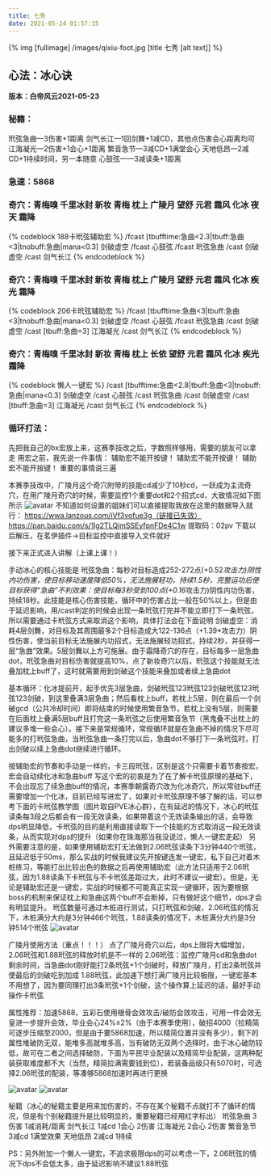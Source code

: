 ```yaml
---
title: 七秀
date: 2021-05-24 01:57:15
---
```

{% img [fullimage] /images/qixiu-foot.jpg [title 七秀 [alt text]] %}
## 心法：冰心诀

**版本：白帝风云2021-05-23**

### 秘籍：
玳弦急曲—3伤害+1距离
剑气长江—1回剑舞+1减CD，其他点伤害会心距离均可
江海凝光—2伤害+1会心+1距离
繁音急节—3减CD+1满堂会心
天地低昂—2减CD+1持续时间，另一本随意
心鼓弦——3减读条+1距离

### 急速：5868

### 奇穴：青梅嗅 千里冰封 新妆 青梅 枕上 广陵月 望舒 元君 霜风 化冰 夜天 霜降 
{% codeblock 188卡玳弦辅助宏 %}
/fcast [tbufftime:急曲<2.3|tbuff:急曲<3|tnobuff:急曲|mana<0.3] 剑破虚空
/fcast 心鼓弦
/fcast 玳弦急曲
/cast 剑破虚空
/cast 剑气长江
{% endcodeblock %}
### 奇穴：青梅嗅 千里冰封 新妆 青梅 枕上 广陵月 望舒 元君 霜风 化冰 疾光 霜降 
{% codeblock 206卡玳弦辅助宏 %}
/fcast [tbufftime:急曲<3|tbuff:急曲<3|tnobuff:急曲|mana<0.3] 剑破虚空
/fcast 心鼓弦
/fcast 玳弦急曲
/cast 剑破虚空
/cast [tbuff:急曲=3] 江海凝光
/cast 剑气长江
{% endcodeblock %}
### 奇穴：青梅嗅 千里冰封 新妆 青梅 枕上 长依 望舒 元君 霜风 化冰 疾光 霜降 
{% codeblock 懒人一键宏 %}
/cast [tbufftime:急曲<2.8|tbuff:急曲<3|tnobuff:急曲|mana<0.3] 剑破虚空
/cast 心鼓弦
/cast 玳弦急曲
/cast 剑破虚空
/cast [tbuff:急曲=3] 江海凝光
/cast 剑气长江
{% endcodeblock %}

### 循环打法：
先把我自己的bx宏放上来，这赛季技改之后，字数照样够用，需要的朋友可以拿走
用宏之前，我先说一件事情：
辅助宏不能开按键！
辅助宏不能开按键！
辅助宏不能开按键！
重要的事情说三遍
 
本赛季技改中，广陵月这个奇穴附带的技能cd减少了10秒cd，一跃成为主流奇穴，在用广陵月奇穴的时候，需要监控1个重要dot和2个招式cd，大致情况如下图所示
![avatar](https://console.cnyixun.com/upload/post/2021/4/24/4970169.png)
不知道如何设置的姐妹们可以直接提取我放在这里的数据导入就行：
https://wwa.lanzous.com/iVf3vofue3g（链接已失效）
https://pan.baidu.com/s/1lg2TLQjmSSEyfpnFDe4C1w  提取码：02pv
下载以后解压，在茗伊插件→目标监控中直接导入文件就好
 
接下来正式进入讲解（上课上课！）
 
手动冰心的核心技能是
玳弦急曲：每秒对目标造成252-272点(+0.52*攻击力)阴性内功伤害，使目标移动速度降低50%，无法施展轻功，持续1.5秒，完整运功后使目标获得“急曲”不利效果：使目标每3秒受到100点(+0.16*攻击力)阴性内功伤害，持续18秒。此技能是核心伤害技能，循环中的伤害占比一般在50%以上，但是由于延迟影响，用/cast判定的时候会出现一条玳弦打完并不能立即打下一条玳弦，所以需要通过卡玳弦方式来取消这个影响，具体打法会在下面说明
剑破虚空：消耗4层剑舞，对目标及其周围最多2个目标造成大122-136点（+1.39*攻击力）阴性伤害，使当前目标无法施展内功招式，无法施展轻功招式，持续2秒，并获得一层“急曲”效果。5层剑舞以上方可施展。由于霜降奇穴的存在，目标每多一层急曲dot，玳弦急曲对目标伤害就提高10%，点了新妆奇穴以后，玳弦这个技能就无法叠加枕上buff了，这时就需要用到剑破这个技能来叠加或者续上急曲dot
 
基本循环：化冰提前开，起手优先3层急曲，剑破玳弦123玳弦123剑破玳弦123玳弦123剑破，到这里叠满3层急曲；然后看枕上buff，若枕上5层，则在最后一个剑破gcd（公共冷却时间）即将结束的时候使用繁音急节，若枕上没有5层，则需要在后面枕上叠满5层buff且打完这一条玳弦之后使用繁音急节（黑鬼叠不出枕上的建议多堆一些会心）。接下来是常规循环，常规循环就是在急曲不掉的情况下尽可能多的打玳弦急曲，当玳弦急曲一条打完以后，急曲dot不够打下一条玳弦时，打出剑破以续上急曲dot继续进行循环。
 
按辅助宏的节奏和手动是一样的，卡三段玳弦，区别是这个只需要卡着节奏按宏，宏会自动续化冰和急曲buff
写这个宏的初衷是为了在了解卡玳弦原理的基础下，不会出现忘了续急曲buff的情况，本赛季朝露奇穴改为化冰奇穴，所以常驻buff还需要增加一个化冰，目前已经写进宏了，如果对卡玳弦原理不够了解的话，可以参考下面的卡玳弦教学图（图片取自PVE冰心群），在有延迟的情况下，冰心的玳弦读条每3段之后都会有一段无效读条，如果带着这个无效读条输出的话，会导致dps明显降低，卡玳弦的目的是利用直接读取下一个技能的方式取消这一段无效读条，从而实现对dps的提升（如果你在珠海那当我没说过，懒人一键宏走起）
另外需要注意的是，如果使用辅助宏打无法做到2.06玳弦读条下3分钟440个玳弦，且延迟低于50ms，那么实战的时候我建议先开按键连发一键宏，私下自己对着木桩练习，等能打出比较出色的数据之后再使用辅助宏（此方法只适用于2.06玳弦，因为1.88读条下卡玳弦与不卡玳弦差距过大，此时不建议一键宏）。但是，无论是辅助宏还是一键宏，实战的时候都不可能真正实现一键循环，因为要根据boss的机制来保证枕上和急曲这两个buff不会断掉，只有做好这个细节，dps才会有明显提升。
玳弦数量可通过木桩进行测试，只打玳弦和剑破，2.06玳弦的情况下，木桩满分大约是3分钟466个玳弦，1.88读条的情况下，木桩满分大约是3分钟514个玳弦
![avatar](https://console.cnyixun.com/upload/post/2021/1/24/6661568.jpg)
 
广陵月使用方法（重点！！！）
点了广陵月奇穴以后，dps上限将大幅增加，2.06玳弦和1.88玳弦的释放时机是不一样的
2.06玳弦：监控广陵月cd和急曲dot剩余时间，当急曲dot刚好能打2条玳弦+1个剑破时，释放广陵月，打出2条玳弦并使最后的剑破吃到加成
1.88玳弦，此加速下想打满广陵月比较极限，一键宏基本不用想了，因为要同理打出3条玳弦+1个剑破，这个操作算上延迟的话，最好手动操作卡玳弦
 
属性推荐：加速5868，五彩石使用根骨会效攻击/破防会效攻击，可用一件会效无皇进一步提升会效，毕业会心24%±2%（由于本赛季使用），破招4000（拉精简可逐步压缩至2000，但是由于要5868加速，所以精简位置并没有多少），剩下的属性堆破防无双，能堆多高就堆多高，当有破防无双两个选择时，由于冰心破防较低，故可在二者之间选择破防，下面为平民毕业配装以及精简毕业配装，这两种配装获取难度都不大（当然，精简拉满需要钱到位），若装备品级只有5070时，可选择2.06玳弦的配装，等凑够5868加速时再进行更换
 
![avatar](https://console.cnyixun.com/upload/post/2021/4/24/1442760.png)
![avatar](https://console.cnyixun.com/upload/post/2021/4/24/6345021.png)
 
 
秘籍（冰心的秘籍主要是用来加伤害的，不存在某个秘籍不点就打不了循环的情况，但是有个别秘籍提升是比较明显的，重要秘籍已经用红字标出）
玳弦急曲 3伤害 1减消耗/距离
剑气长江 1减cd 1会心 2伤害
江海凝光 2会心 2伤害
繁音急节 3减cd 1满堂效果
天地低昂 2减cd 1持续
 
PS：另外附加一个懒人一键宏，不追求极限dps的可以考虑一下，2.06玳弦的情况下dps不会低太多，由于延迟影响不建议1.88玳弦
